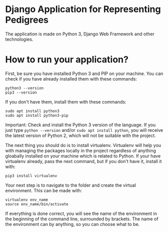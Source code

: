 # Django Application for Representing Pedigrees

The application is made on Python 3, Django Web Framework and other technologies.

# How to run your application?

First, be sure you have installed Python 3 and PIP on your machine. You can check if you have already installed them with these commands:

```
python3 --version
pip3 --version
```

If you don't have them, install them with these commands:

```
sudo apt install python3
sudo apt install python3-pip
```

Important: Check and install the Python 3 version of the language. If you just type ```python --version``` and/or ```sudo apt install python```, you
will receive the latest version of Python 2, which will not be suitable with the project.

The next thing you should do is to install virtualenv. Virtualenv will help you with managing the packages locally in the project regardless of anything gloabally installed on your machine which is related to Python. If your have virtualenv already, pass the next command, but if you don't have it, install it with: 

```
pip3 install virtualenv
```

Your next step is to navigate to the folder and create the virtual environment. This can be made with:

```
virtualenv env_name
source env_name/bin/activate
```

If everything is done correct, you will see the name of the environment in the beginning of the command line, surrounded by brackets. The name of the environment
can by anything, so you can choose what to be.